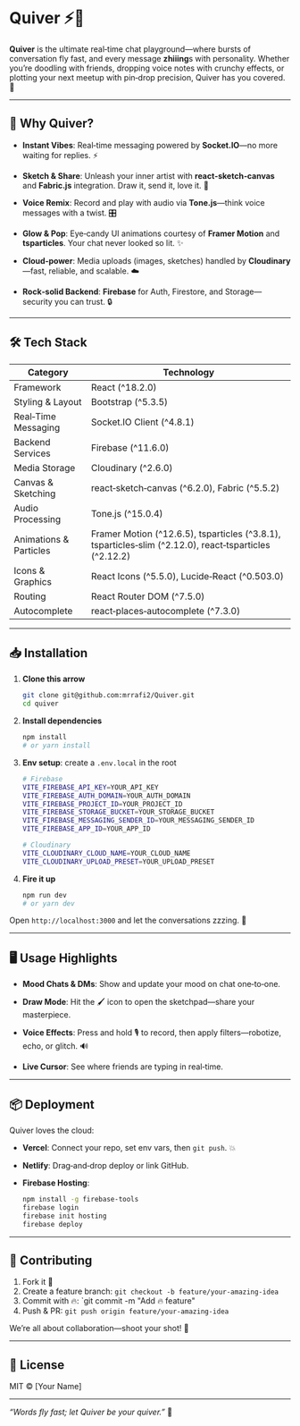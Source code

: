 # Quiver ⚡️💬

**Quiver** is the ultimate real‑time chat playground—where bursts of conversation fly fast, and every message **zhiiing**s with personality. Whether you’re doodling with friends, dropping voice notes with crunchy effects, or plotting your next meetup with pin‑drop precision, Quiver has you covered. 🚀

---

## 🚀 Why Quiver?

* **Instant Vibes**: Real‑time messaging powered by **Socket.IO**—no more waiting for replies. ⚡
  
* **Sketch & Share**: Unleash your inner artist with **react‑sketch‑canvas** and **Fabric.js** integration. Draw it, send it, love it. 🎨
  
* **Voice Remix**: Record and play with audio via **Tone.js**—think voice messages with a twist. 🎛️
  
* **Glow & Pop**: Eye‑candy UI animations courtesy of **Framer Motion** and **tsparticles**. Your chat never looked so lit. ✨
  
* **Cloud‑power**: Media uploads (images, sketches) handled by **Cloudinary**—fast, reliable, and scalable. ☁️
  
* **Rock‑solid Backend**: **Firebase** for Auth, Firestore, and Storage—security you can trust. 🔒

---

## 🛠 Tech Stack

| Category               | Technology                                                                                             |
| ---------------------- | ------------------------------------------------------------------------------------------------------ |
| Framework              | React (^18.2.0)                                                                                        |
| Styling & Layout       | Bootstrap (^5.3.5)                                                                                     |
| Real‑Time Messaging    | Socket.IO Client (^4.8.1)                                                                              |
| Backend Services       | Firebase (^11.6.0)                                                                                     |
| Media Storage          | Cloudinary (^2.6.0)                                                                                    |
| Canvas & Sketching     | react‑sketch‑canvas (^6.2.0), Fabric (^5.5.2)                                                          |
| Audio Processing       | Tone.js (^15.0.4)                                                                                      |
| Animations & Particles | Framer Motion (^12.6.5), tsparticles (^3.8.1), tsparticles‑slim (^2.12.0), react‑tsparticles (^2.12.2) |
| Icons & Graphics       | React Icons (^5.5.0), Lucide‑React (^0.503.0)                                                          |
| Routing                | React Router DOM (^7.5.0)                                                                              |
| Autocomplete           | react‑places‑autocomplete (^7.3.0)                                                                     |

---

## 📥 Installation

1. **Clone this arrow**

   ```bash
   git clone git@github.com:mrrafi2/Quiver.git
   cd quiver
   ```
2. **Install dependencies**

   ```bash
   npm install
   # or yarn install
   ```
3. **Env setup**: create a `.env.local` in the root

   ```bash
   # Firebase
   VITE_FIREBASE_API_KEY=YOUR_API_KEY
   VITE_FIREBASE_AUTH_DOMAIN=YOUR_AUTH_DOMAIN
   VITE_FIREBASE_PROJECT_ID=YOUR_PROJECT_ID
   VITE_FIREBASE_STORAGE_BUCKET=YOUR_STORAGE_BUCKET
   VITE_FIREBASE_MESSAGING_SENDER_ID=YOUR_MESSAGING_SENDER_ID
   VITE_FIREBASE_APP_ID=YOUR_APP_ID

   # Cloudinary
   VITE_CLOUDINARY_CLOUD_NAME=YOUR_CLOUD_NAME
   VITE_CLOUDINARY_UPLOAD_PRESET=YOUR_UPLOAD_PRESET
   ```
4. **Fire it up**

   ```bash
   npm run dev
   # or yarn dev
   ```

Open `http://localhost:3000` and let the conversations zzzing. 🎉

---

## 🖥️ Usage Highlights

* **Mood Chats & DMs**: Show and update your mood on chat one‑to‑one.
  
* **Draw Mode**: Hit the 🖌️ icon to open the sketchpad—share your masterpiece.
  
* **Voice Effects**: Press and hold 🎙️ to record, then apply filters—robotize, echo, or glitch. 🔊
  
* **Live Cursor**: See where friends are typing in real‑time.
  

---

## 📦 Deployment

Quiver loves the cloud:

* **Vercel**: Connect your repo, set env vars, then `git push`. 💥
* **Netlify**: Drag‑and‑drop deploy or link GitHub.
* **Firebase Hosting**:

  ```bash
  npm install -g firebase-tools
  firebase login
  firebase init hosting
  firebase deploy
  ```

---

## 🤝 Contributing

1. Fork it 🍴
2. Create a feature branch: `git checkout -b feature/your‑amazing‑idea`
3. Commit with 🔥: \`git commit -m "Add 🔥 feature"
4. Push & PR: `git push origin feature/your‑amazing‑idea`

We’re all about collaboration—shoot your shot! 🎯

---

## 📜 License

MIT © \[Your Name]

---

*“Words fly fast; let Quiver be your quiver.”* 🎯
